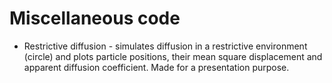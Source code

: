 # Miscellaneous code

* Restrictive diffusion - simulates diffusion in a restrictive environment (circle) and plots particle positions, their mean square displacement and apparent diffusion coefficient. Made for a presentation purpose.
